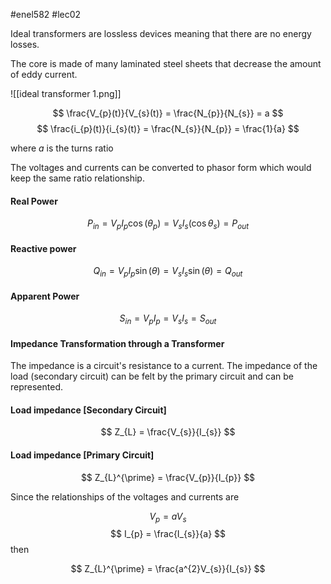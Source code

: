 #enel582 #lec02

Ideal transformers are lossless devices meaning that there are no energy losses.

The core is made of many laminated steel sheets that decrease the amount of eddy current.

![[ideal transformer 1.png]]

$$
\frac{V_{p}(t)}{V_{s}(t)} = \frac{N_{p}}{N_{s}} = a
$$
$$
\frac{i_{p}(t)}{i_{s}(t)} = \frac{N_{s}}{N_{p}} = \frac{1}{a}
$$

where $a$ is the turns ratio

The voltages and currents can be converted to phasor form which would keep the same ratio relationship.

#### Real Power

$$
P_{in} = V_{p}I_{p}\cos(\theta_{p}) = V_{s}I_{s}(\cos\theta_{s}) = P_{out}
$$
#### Reactive power
$$
Q_{in} = V_{p}I_{p}\sin(\theta) = V_{s}I_{s}\sin(\theta) = Q_{out}
$$

#### Apparent Power
$$
S_{in} = V_{p}I_{p} = V_{s}I_{s} = S_{out}
$$

#### Impedance Transformation through a Transformer

The impedance is a circuit's resistance to a current. The impedance of the load (secondary circuit) can be felt by the primary circuit and can be represented.

#### Load impedance [Secondary Circuit]

$$
Z_{L} = \frac{V_{s}}{I_{s}}
$$

#### Load impedance [Primary Circuit]
$$
Z_{L}^{\prime} = \frac{V_{p}}{I_{p}}
$$

Since the relationships of the voltages and currents are

$$
V_{p} = aV_{s}
$$
$$
I_{p} = \frac{I_{s}}{a}
$$
then

$$
Z_{L}^{\prime} = \frac{a^{2}V_{s}}{I_{s}}
$$


















































